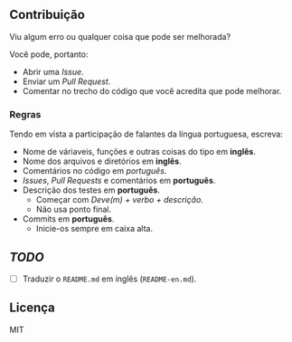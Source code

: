 ## Contribuição

Viu algum erro ou qualquer coisa que pode ser melhorada?

Você pode, portanto:

- Abrir uma *Issue*.
- Enviar um *Pull Request*.
- Comentar no trecho do código que você acredita que pode melhorar.

### Regras

Tendo em vista a participação de falantes da língua portuguesa, escreva:

- Nome de váriaveis, funções e outras coisas do tipo em **inglês**.
- Nome dos arquivos e diretórios em **inglês**.
- Comentários no código em *português*.
- *Issues*, *Pull Requests* e comentários em **português**.
- Descrição dos testes em **português**.
  - Começar com *Deve(m) + verbo + descrição*.
  - Não usa ponto final.
- Commits em **português**.
  - Inicie-os sempre em caixa alta.

## *TODO*

- [ ] Traduzir o `README.md` em inglês (`README-en.md`).

## Licença

MIT